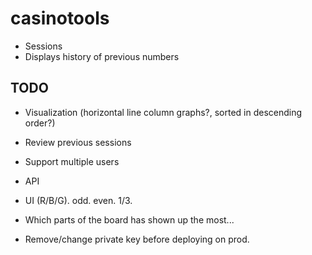 # casinotools

* Sessions
* Displays history of previous numbers

## TODO

* Visualization (horizontal line column graphs?, sorted in descending order?)
* Review previous sessions
* Support multiple users
* API
* UI (R/B/G). odd. even. 1/3.
* Which parts of the board has shown up the most... 

* Remove/change private key before deploying on prod. 
